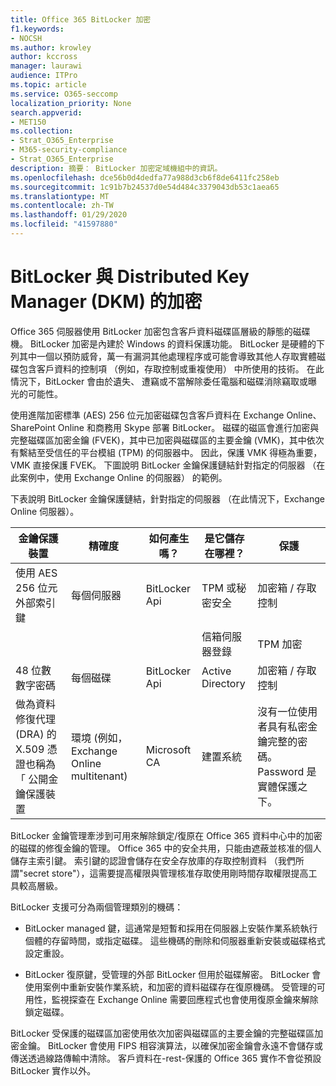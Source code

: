 ```yaml
---
title: Office 365 BitLocker 加密
f1.keywords:
- NOCSH
ms.author: krowley
author: kccross
manager: laurawi
audience: ITPro
ms.topic: article
ms.service: O365-seccomp
localization_priority: None
search.appverid:
- MET150
ms.collection:
- Strat_O365_Enterprise
- M365-security-compliance
- Strat_O365_Enterprise
description: 摘要： BitLocker 加密定域機組中的資訊。
ms.openlocfilehash: dce56b0d4dedfa77a988d3cb6f8de6411fc258eb
ms.sourcegitcommit: 1c91b7b24537d0e54d484c3379043db53c1aea65
ms.translationtype: MT
ms.contentlocale: zh-TW
ms.lasthandoff: 01/29/2020
ms.locfileid: "41597880"
---
```

# <a name="bitlocker-and-distributed-key-manager-dkm-for-encryption"></a>BitLocker 與 Distributed Key Manager (DKM) 的加密

Office 365 伺服器使用 BitLocker 加密包含客戶資料磁碟區層級的靜態的磁碟機。 BitLocker 加密是內建於 Windows 的資料保護功能。 BitLocker 是硬體的下列其中一個以預防威脅，萬一有漏洞其他處理程序或可能會導致其他人存取實體磁碟包含客戶資料的控制項 （例如，存取控制或重複使用） 中所使用的技術。 在此情況下，BitLocker 會由於遺失、 遭竊或不當解除委任電腦和磁碟消除竊取或曝光的可能性。

使用進階加密標準 (AES) 256 位元加密磁碟包含客戶資料在 Exchange Online、 SharePoint Online 和商務用 Skype 部署 BitLocker。 磁碟的磁區會進行加密與完整磁碟區加密金鑰 (FVEK)，其中已加密與磁碟區的主要金鑰 (VMK)，其中依次有繫結至受信任的平台模組 (TPM) 的伺服器中。 因此，保護 VMK 得極為重要，VMK 直接保護 FVEK。 下圖說明 BitLocker 金鑰保護鏈結針對指定的伺服器 （在此案例中，使用 Exchange Online 的伺服器） 的範例。

下表說明 BitLocker 金鑰保護鏈結，針對指定的伺服器 （在此情況下，Exchange Online 伺服器）。

| 金鑰保護裝置 | 精確度 | 如何產生嗎？ | 是它儲存在哪裡？ | 保護 |
|--------------------------------------------------------------------------------|-------------------------------------------------|----------------|-------------------------|--------------------------------------------------------------------------------------------------|
| 使用 AES 256 位元外部索引鍵 | 每個伺服器 | BitLocker Api | TPM 或秘密安全 | 加密箱 / 存取控制 |
|  |  |  | 信箱伺服器登錄 | TPM 加密 |
| 48 位數數字密碼 | 每個磁碟 | BitLocker Api | Active Directory | 加密箱 / 存取控制 |
| 做為資料修復代理 (DRA) 的 X.509 憑證也稱為 「 公開金鑰保護裝置 | 環境 (例如，Exchange Online multitenant) | Microsoft CA | 建置系統 | 沒有一位使用者具有私密金鑰完整的密碼。 Password 是實體保護之下。 |


BitLocker 金鑰管理牽涉到可用來解除鎖定/復原在 Office 365 資料中心中的加密的磁碟的修復金鑰的管理。 Office 365 中的安全共用，只能由遮蔽並核准的個人儲存主索引鍵。 索引鍵的認證會儲存在安全存放庫的存取控制資料 （我們所謂"secret store"），這需要提高權限與管理核准存取使用剛時間存取權限提高工具較高層級。

BitLocker 支援可分為兩個管理類別的機碼：

- BitLocker managed 鍵，這通常是短暫和採用在伺服器上安裝作業系統執行個體的存留時間，或指定磁碟。 這些機碼的刪除和伺服器重新安裝或磁碟格式設定重設。

- BitLocker 復原鍵，受管理的外部 BitLocker 但用於磁碟解密。 BitLocker 會使用案例中重新安裝作業系統，和加密的資料磁碟存在復原機碼。 受管理的可用性，監視探查在 Exchange Online 需要回應程式也會使用復原金鑰來解除鎖定磁碟。

BitLocker 受保護的磁碟區加密使用依次加密與磁碟區的主要金鑰的完整磁碟區加密金鑰。 BitLocker 會使用 FIPS 相容演算法，以確保加密金鑰會永遠不會儲存或傳送透過線路傳輸中清除。 客戶資料在-rest-保護的 Office 365 實作不會從預設 BitLocker 實作以外。